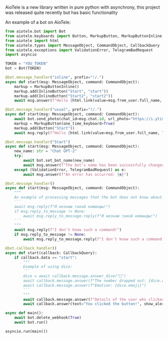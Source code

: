 AioTele is a new library written in pure python with asynchrony, this project was released quite recently but has basic functionality

An example of a bot on AioTele:
```python
from aiotele.bot import Bot
from aiotele.keyboards import Button, MarkupButton, MarkupButtonInline, InlineButton
from aiotele import html
from aiotele.types import MessageObject, CommandObject, CallbackQuery
from aiotele.exceptions import ValidationError, TelegramBadRequest
import asyncio

TOKEN = "YOU_TOKEN"
bot = Bot(TOKEN)

@bot.message_handler("inline", prefix="!/.")
async def start(msg: MessageObject, command: CommandObject):
    markup = MarkupButtonInline()
    markup.add(InlineButton("Start", "start"))
    markup.add(InlineButton("Start2", "start2"))
    await msg.answer(f"Hello {html.link(value=msg.from_user.full_name, link=f'tg://user?id={msg.from_user.id}')}!", reply_markup=markup.keyboards)

@bot.message_handler("usual", prefix="!/.")
async def start(msg: MessageObject, command: CommandObject):
    await bot.send_photo(chat_id=msg.chat.id, url_photo="https://i.ytimg.com/an_webp/gxnqVXilX0I/mqdefault_6s.webp?du=3000&sqp=CIq-wr0G&rs=AOn4CLBKglLYZ0fdfIScCNqeRFrmk47mpA")
    markup = MarkupButton(one_time_keyboard=True)
    markup.add(Button("Start"))
    await msg.reply(f"Hello {html.link(value=msg.from_user.full_name, link=f'tg://user?id={msg.from_user.id}')}!", reply_markup=markup.keyboards)

@bot.message_handler("Start")
async def start(msg: MessageObject, command: CommandObject):
    new_name: str = "Chat GPT-2"
    try:
        await bot.set_bot_name(new_name)
        await msg.answer(f"The bot's name has been successfully changed to: {new_name}")
    except (ValidationError, TelegramBadRequest) as e:
        await msg.answer(f"An error has occurred: {e}")

@bot.message_handler()
async def start(msg: MessageObject, command: CommandObject):
    """
    An example of processing messages that the bot does not know about:
    ```
    await msg.reply(f"Я незнаю такой команды!")
    if msg.reply_to_message != None:
        await msg.reply_to_message.reply(f"Я незнаю такой команды!")
    ```
    """
    await msg.reply(f"I don't know such a command!")
    if msg.reply_to_message != None:
        await msg.reply_to_message.reply(f"I don't know such a command!")

@bot.callback_handler()
async def start(callback: CallbackQuery):
    if callback.data == "start":
        """
        Example of using dice:
        ```
        dice = await callback.message.answer_dice("🎲")
        await callback.message.answer(f"The number dropped out: {dice.value}")
        await callback.message.answer(f"Emotion: {dice.emoji}")
        ```
        """
        await callback.message.answer(f"Details of the user who clicked the button:\nName: {callback.entities.from_user.full_name}\nID: {callback.entities.from_user.id}\nLanguage: {callback.entities.from_user.language_code}\nBot: {callback.entities.from_user.is_bot}")
        await callback.answer(text="You clicked the button!", show_alert=True)

async def main():
    await bot.delete_webhook(True)
    await bot.run()

asyncio.run(main())
```
